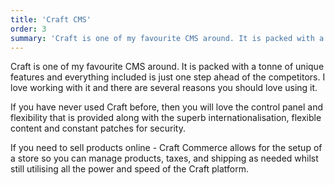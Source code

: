```yaml
---
title: 'Craft CMS'
order: 3
summary: 'Craft is one of my favourite CMS around. It is packed with a tonne of unique features and everything included is just one step ahead of the competitors. I love working with it and there are several reasons you should love using it.'
---
```

Craft is one of my favourite CMS around. It is packed with a tonne of unique features and everything included is just one step ahead of the competitors. I love working with it and there are several reasons you should love using it.

If you have never used Craft before, then you will love the control panel and flexibility that is provided along with the superb internationalisation, flexible content and constant patches for security.

If you need to sell products online - Craft Commerce allows for the setup of a store so you can manage products, taxes, and shipping as needed whilst still utilising all the power and speed of the Craft platform.
